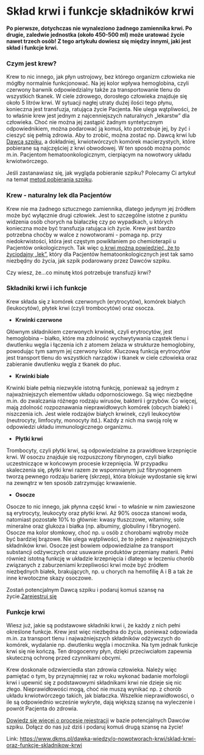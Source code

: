 # Skład krwi i funkcje składników krwi

**Po pierwsze, dotychczas nie wynaleziono żadnego zamiennika krwi. Po drugie, zaledwie jednostka (około 450\-500 ml) może uratować życie nawet trzech osób! Z tego artykułu dowiesz się między innymi, jaki jest skład i funkcje krwi.**


### Czym jest krew?


Krew to nic innego, jak płyn ustrojowy, bez którego organizm człowieka nie mógłby normalnie funkcjonować. Na jej kolor wpływa hemoglobina, czyli czerwony barwnik odpowiedzialny także za transportowanie tlenu do wszystkich tkanek. W ciele zdrowego, dorosłego człowieka znajduje się około 5 litrów krwi. W sytuacji nagłej utraty dużej ilości tego płynu, konieczna jest transfuzja, ratująca życie Pacjenta. Nie ulega wątpliwości, że to właśnie krew jest jednym z najcenniejszych naturalnych „lekarstw” dla człowieka. Choć nie można jej zastąpić żadnym syntetycznym odpowiednikiem, można podarować ją komuś, kto potrzebuje jej, by żyć i cieszyć się pełnią zdrowia. Aby to zrobić, można zostać np. Dawcą krwi lub [Dawcą szpiku](https://www.dkms.pl/pl/jak-zostac-dawca-szpiku-dkms), a dokładniej, krwiotwórczych komórek macierzystych, które pobierane są najczęściej z krwi obwodowej. W ten sposób można pomóc m.in. Pacjentom hematoonkologicznym, cierpiącym na nowotwory układu krwiotwórczego.


Jeśli zastanawiasz się, jak wygląda pobieranie szpiku? Polecamy Ci artykuł na temat [metod pobierania szpiku](https://www.dkms.pl/pl/czy-oddawanie-szpiku-boli).


### Krew \- naturalny lek dla Pacjentów


Krew nie ma żadnego sztucznego zamiennika, dlatego jedynym jej źródłem może być wyłącznie drugi człowiek. Jest to szczególne istotne z punktu widzenia osób chorych na białaczkę czy po wypadkach, u których konieczna może być transfuzja ratująca ich życie. Krew jest bardzo potrzebna choćby w walce z nowotworami \- pomaga np. przy niedokrwistości, która jest częstym powikłaniem po chemioterapii u Pacjentów onkologicznych. Tak więc [o krwi można powiedzieć, że to życiodajny „lek”](https://www.dkms.pl/pl/nowotwory-krwi-potrzebuja-krwi-450-ml-ktore-ratuje-zycie), który dla Pacjentów hematoonkologicznych jest tak samo niezbędny do życia, jak szpik podarowany przez Dawców szpiku.


Czy wiesz, że…co minutę ktoś potrzebuje transfuzji krwi?
### Składniki krwi i ich funkcje


Krew składa się z komórek czerwonych (erytrocytów), komórek białych (leukocytów), płytek krwi (czyli trombocytów) oraz osocza.


* **Krwinki czerwone**


Głównym składnikiem czerwonych krwinek, czyli erytrocytów, jest hemoglobina – białko, które ma zdolność wychwytywania cząstek tlenu i dwutlenku węgla i łączenia ich z atomem żelaza w strukturze hemoglobiny, powodując tym samym jej czerwony kolor. Kluczową funkcją erytrocytów jest transport tlenu do wszystkich narządów i tkanek w ciele człowieka oraz zabieranie dwutlenku węgla z tkanek do płuc.


* **Krwinki białe**


Krwinki białe pełnią niezwykle istotną funkcję, ponieważ są jednym z najważniejszych elementów układu odpornościowego. Są więc niezbędne m.in. do zwalczania różnego rodzaju wirusów, bakterii i grzybów. Co więcej, mają zdolność rozpoznawania nieprawidłowych komórek (obcych białek) i niszczenia ich. Jest wiele rodzajów białych krwinek, czyli leukocytów (neutrocyty, limfocyty, monocyty itd.). Każdy z nich ma swoją rolę w odpowiedzi układu immunologicznego organizmu. 


* **Płytki krwi**


Trombocyty, czyli płytki krwi, są odpowiedzialne za prawidłowe krzepnięcie krwi. W osoczu znajduje się rozpuszczony fibrynogen, czyli białko uczestniczące w końcowym procesie krzepnięcia. W przypadku skaleczenia się, płytki krwi razem ze wspomnianym już fibrynogenem tworzą pewnego rodzaju barierę (skrzep), która blokuje wydostanie się krwi na zewnątrz w ten sposób zatrzymując krwawienie.


* **Osocze**


Osocze to nic innego, jak płynna część krwi \- to właśnie w nim zawieszone są erytrocyty, leukocyty oraz płytki krwi. Aż 90% osocza stanowi woda, natomiast pozostałe 10% to głównie: kwasy tłuszczowe, witaminy, sole mineralne oraz glukoza i białka (np. albuminy, globuliny i fibrynogen). Osocze ma kolor słomkowy, choć np. u osób z chorobami wątroby może być bardziej brązowe. Nie ulega wątpliwości, że to jeden z najważniejszych składników krwi. Osocze jest bowiem odpowiedzialne za transport substancji odżywczych oraz usuwanie produktów przemiany materii. Pełni również istotną funkcję w układzie krzepnięcia i dlatego w leczeniu chorób związanych z zaburzeniami krzepliwości krwi może być źródłem niezbędnych białek, brakujących, np. u chorych na hemofilię A i B a tak że inne krwotoczne skazy osoczowe.


Zostań potencjalnym Dawcą szpiku i podaruj komuś szansę na życie.[Zarejestruj się](/zarejestruj-sie-teraz "Zarejestruj sie teraz")
### Funkcje krwi


Wiesz już, jakie są podstawowe składniki krwi i, że każdy z nich pełni określone funkcje. Krew jest więc niezbędna do życia, ponieważ odpowiada m.in. za transport tlenu i najważniejszych składników odżywczych do komórek, wydalanie np. dwutlenku węgla i mocznika. Na tym jednak funkcje krwi się nie kończą. Ten drogocenny płyn, dzięki przeciwciałom zapewnia skuteczną ochronę przed czynnikami obcymi.


Krew doskonale odzwierciedla stan zdrowia człowieka. Należy więc pamiętać o tym, by przynajmniej raz w roku wykonać badanie morfologii krwi i upewnić się z podstawowymi składnikami krwi nie dzieje się nic złego. Nieprawidłowości mogą, choć nie muszą wynikać np. z chorób układu krwiotwórczego takich, jak białaczka. Wszelkie nieprawidłowości, o ile są odpowiednio wcześnie wykryte, dają większą szansę na wyleczenie i powrót Pacjenta do zdrowia.


[Dowiedz się więcej o procesie rejestracji](https://www.dkms.pl/dawka-wiedzy/o-rejestracji) w bazie potencjalnych Dawców szpiku. Dołącz do nas już dziś i podaruj komuś drugą szansę na życie!



Link: https://www.dkms.pl/dawka-wiedzy/o-nowotworach-krwi/sklad-krwi-oraz-funkcje-skladnikow-krwi
